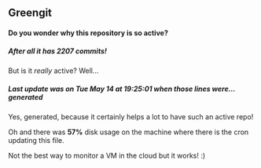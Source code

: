 ## Greengit

#### Do you wonder why this repository is so active?

##### After all it has 2207 commits!

But is it *really* active? Well...

##### Last update was on Tue May 14 at 19:25:01 when those lines were... generated

Yes, generated, because it certainly helps a lot to have such an active repo!

Oh and there was **57%** disk usage on the machine
where there is the cron updating this file.

Not the best way to monitor a VM in the cloud but it works! :)
